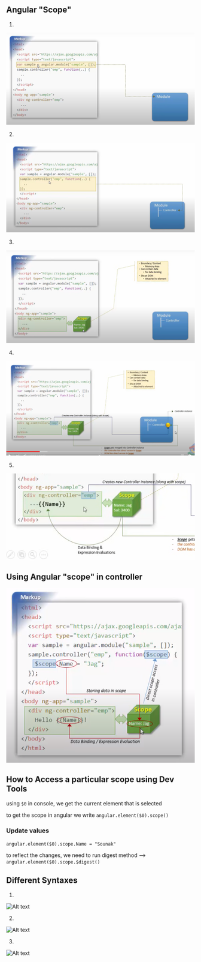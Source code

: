 ## Angular "Scope" 
1. 
![Alt text](image.png)

2. 
![Alt text](image-1.png)

3. 
![Alt text](image-2.png)

4. 
![Alt text](image-3.png)

5.
![Alt text](image-4.png)

## Using Angular "scope" in controller

![Alt text](image-5.png)


## How to Access a particular scope using Dev Tools

using  ```$0```  in console, we get the current element that is selected

to get the scope in angular we write   ```angular.element($0).scope()```

### Update values
```angular.element($0).scope.Name = "Sounak"```

to reflect the changes, we need to run digest method --> ```angular.element($0).scope.$digest()```


## Different Syntaxes

1. 
![Alt text](image-6.png)

2.
![Alt text](image-7.png)

3.
![Alt text](image-8.png)